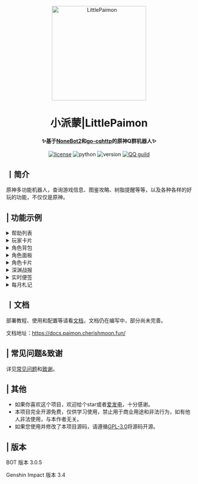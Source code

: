 <p align="center" >
  <a href="https://github.com/CMHopeSunshine/LittlePaimon/tree/nonebot2"><img src="http://static.cherishmoon.fun/LittlePaimon/readme/logo.png" width="256" height="256" alt="LittlePaimon"></a>
</p>
<h1 align="center">小派蒙|LittlePaimon</h1>
<h4 align="center">✨基于<a href="https://github.com/nonebot/nonebot2" target="_blank">NoneBot2</a>和<a href="https://github.com/Mrs4s/go-cqhttp" target="_blank">go-cqhttp</a>的原神Q群机器人✨</h4>

<p align="center">
    <a href="https://cdn.jsdelivr.net/gh/CMHopeSunshine/LittlePaimon@master/LICENSE"><img src="https://img.shields.io/github/license/CMHopeSunshine/LittlePaimon" alt="license"></a>
    <img src="https://img.shields.io/badge/Python-3.8+-yellow" alt="python">
    <img src="https://img.shields.io/badge/Version-3.0.5-green" alt="version">
    <a href="https://qun.qq.com/qqweb/qunpro/share?_wv=3&_wwv=128&inviteCode=MmWrI&from=246610&biz=ka"><img src="https://img.shields.io/badge/QQ频道交流-尘世闲游-blue?style=flat-square" alt="QQ guild"></a>
</p>

## 丨简介


原神多功能机器人，查询游戏信息、图鉴攻略、树脂提醒等等，以及各种各样的好玩的功能，不仅仅是原神。


## | 功能示例
<details>
<summary>帮助列表</summary>
<img src="https://static.cherishmoon.fun/LittlePaimon/readme/new/help.jpg" alt="help">
</details>

<details>
<summary>玩家卡片</summary>
<img src="https://static.cherishmoon.fun/LittlePaimon/readme/new/ys.jpg" alt="ys">
</details>

<details>
<summary>角色背包</summary>
<img src="https://static.cherishmoon.fun/LittlePaimon/readme/new/ysa.jpg" alt="ysa">
</details>

<details>
<summary>角色面板</summary>
<img src="https://static.cherishmoon.fun/LittlePaimon/readme/new/ysd.jpg" alt="ysd">
</details>

<details>
<summary>角色卡片</summary>
<img src="https://static.cherishmoon.fun/LittlePaimon/readme/new/ysc.jpg" alt="ysc">
</details>

<details>
<summary>深渊战报</summary>
<img src="https://static.cherishmoon.fun/LittlePaimon/readme/new/sy.jpg" alt="sy">
</details>

<details>
<summary>实时便签</summary>
<img src="https://static.cherishmoon.fun/LittlePaimon/readme/ssbq.jpg" alt="ssbq">
</details>

<details>
<summary>每月札记</summary>
<img src="https://static.cherishmoon.fun/LittlePaimon/readme/myzj.jpg" alt="myzj">
</details>

## 丨文档

部署教程、使用和配置等请看[文档](https://docs.paimon.cherishmoon.fun/)，文档仍在编写中，部分尚未完善。

文档地址：https://docs.paimon.cherishmoon.fun/

## | 常见问题&致谢

详见[常见问题](https://docs.paimon.cherishmoon.fun/question.html)和[致谢](https://docs.paimon.cherishmoon.fun/thanks.html)。


## | 其他
- 如果你喜欢这个项目，欢迎给个star或者[爱发电](https://afdian.net/a/cherishmoon)，十分感谢。
- 本项目完全开源免费，仅供学习使用，禁止用于商业用途和非法行为，如有他人非法使用，与本作者无关。
- 如果您使用并修改了本项目源码，请遵循[GPL-3.0](https://github.com/CMHopeSunshine/LittlePaimon/blob/Bot/LICENSE)将源码开源。

## | 版本
BOT 版本 3.0.5

Genshin Impact 版本 3.4
